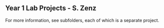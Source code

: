 ## Year 1 Lab Projects - S. Zenz ##

For more information, see subfolders, each of which is a separate project.